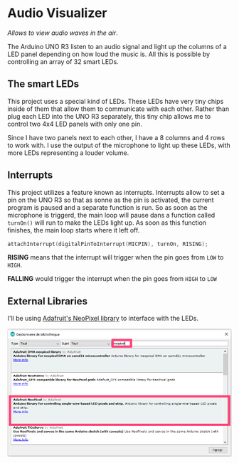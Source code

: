 # Audio Visualizer

_Allows to view audio waves in the air_.

The Arduino UNO R3 listen to an audio signal and light up the columns of a LED panel depending on how loud the music is.
All this is possible by controlling an array of 32 smart LEDs.

## The smart LEDs
This project uses a special kind of LEDs. These LEDs have very tiny chips inside of them that allow them to communicate with each other. Rather than plug each LED into the UNO R3 separately, this tiny chip allows me to control two 4x4 LED panels with only one pin.

Since I have two panels next to each other, I have a 8 columns and 4 rows to work with. I use the output of the microphone to light up these LEDs, with more LEDs representing a louder volume.

## Interrupts

This project utilizes a feature known as interrupts. Interrupts allow to set a pin on the UNO R3 so that as sonne as the pin is activated, the current program is paused and a separate function is run. So as soon as the microphone is triggerd, the main loop will pause dans a function called `turnOn()` will run to make the LEDs light up. As soon as this function finishes, the main loop starts where it left off.

```C
attachInterrupt(digitalPinToInterrupt(MICPIN), turnOn, RISING);
```

**RISING** means that the interrupt will trigger when the pin goes from `LOW` to `HIGH`.

**FALLING** would trigger the interrupt when the pin goes from `HIGH` to `LOW`

## External Libraries

I'll be using [Adafruit's NeoPixel library][1] to interface with the LEDs.

![import np lib img][2]

[1]: https://github.com/adafruit/Adafruit_NeoPixel
[2]: https://github.com/bourgeois27/audio-visualizer/blob/master/import-neopixxel-library.png "Import NeoPixel Library"

